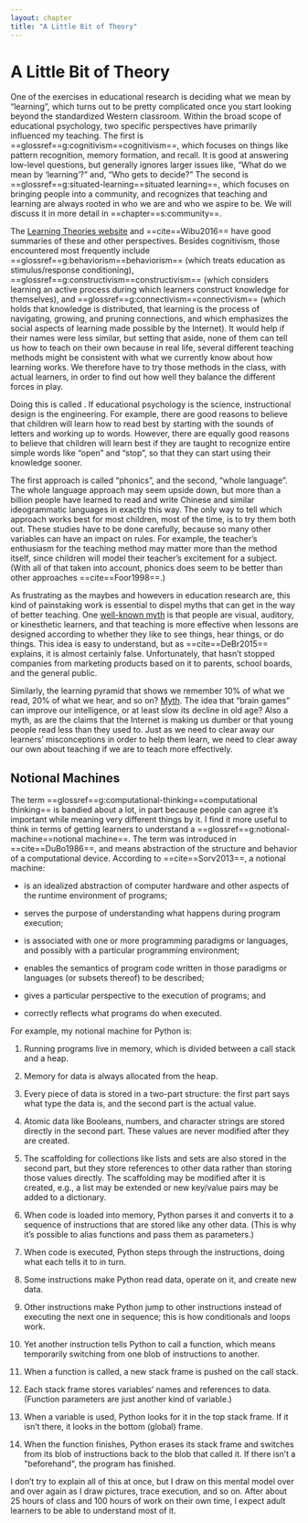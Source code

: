 ```yaml
---
layout: chapter
title: "A Little Bit of Theory"
---
```

# A Little Bit of Theory

One of the exercises in educational research is deciding what we mean by
“learning”, which turns out to be pretty complicated once you start
looking beyond the standardized Western classroom. Within the broad
scope of educational psychology, two specific perspectives have
primarily influenced my teaching. The first is
==glossref==g:cognitivism==cognitivism==, which focuses on things like
pattern recognition, memory formation, and recall. It is good at
answering low-level questions, but generally ignores larger issues like,
“What do we mean by ‘learning’?” and, “Who gets to decide?” The second
is ==glossref==g:situated-learning==situated learning==, which focuses
on bringing people into a community, and recognizes that teaching and
learning are always rooted in who we are and who we aspire to be. We
will discuss it in more detail in ==chapter==s:community==.

The [Learning Theories website](http://www.learning-theories.com/) and
==cite==Wibu2016== have good summaries of these and other perspectives.
Besides cognitivism, those encountered most frequently include
==glossref==g:behaviorism==behaviorism== (which treats education as
stimulus/response conditioning),
==glossref==g:constructivism==constructivism== (which considers learning
an active process during which learners construct knowledge for
themselves), and ==glossref==g:connectivism==connectivism== (which holds
that knowledge is distributed, that learning is the process of
navigating, growing, and pruning connections, and which emphasizes the
social aspects of learning made possible by the Internet). It would help
if their names were less similar, but setting that aside, none of them
can tell us how to teach on their own because in real life, several
different teaching methods might be consistent with what we currently
know about how learning works. We therefore have to try those methods in
the class, with actual learners, in order to find out how well they
balance the different forces in play.

Doing this is called . If educational psychology is the science,
instructional design is the engineering. For example, there are good
reasons to believe that children will learn how to read best by starting
with the sounds of letters and working up to words. However, there are
equally good reasons to believe that children will learn best if they
are taught to recognize entire simple words like “open” and “stop”, so
that they can start using their knowledge sooner.

The first approach is called “phonics”, and the second, “whole
language”. The whole language approach may seem upside down, but more
than a billion people have learned to read and write Chinese and similar
ideogrammatic languages in exactly this way. The only way to tell which
approach works best for most children, most of the time, is to try them
both out. These studies have to be done carefully, because so many other
variables can have an impact on rules. For example, the teacher’s
enthusiasm for the teaching method may matter more than the method
itself, since children will model their teacher’s excitement for a
subject. (With all of that taken into account, phonics does seem to be
better than other approaches ==cite==Foor1998==.)

As frustrating as the maybes and howevers in education research are,
this kind of painstaking work is essential to dispel myths that can get
in the way of better teaching. One [well-known
myth](https://en.wikipedia.org/wiki/Learning_styles#Learning_modalities)
is that people are visual, auditory, or kinesthetic learners, and that
teaching is more effective when lessons are designed according to
whether they like to see things, hear things, or do things. This idea is
easy to understand, but as ==cite==DeBr2015== explains, it is almost
certainly false. Unfortunately, that hasn’t stopped companies from
marketing products based on it to parents, school boards, and the
general public.

Similarly, the learning pyramid that shows we remember 10% of what we
read, 20% of what we hear, and so on?
[Myth](https://www.worklearning.com/2015/01/05/mythical-retention-data-the-corrupted-cone/).
The idea that “brain games” can improve our intelligence, or at least
slow its decline in old age? Also a myth, as are the claims that the
Internet is making us dumber or that young people read less than they
used to. Just as we need to clear away our learners’ misconceptions in
order to help them learn, we need to clear away our own about teaching
if we are to teach more effectively.

## Notional Machines

The term ==glossref==g:computational-thinking==computational thinking==
is bandied about a lot, in part because people can agree it’s important
while meaning very different things by it. I find it more useful to
think in terms of getting learners to understand a
==glossref==g:notional-machine==notional machine==. The term was
introduced in ==cite==DuBo1986==, and means abstraction of the structure
and behavior of a computational device. According to ==cite==Sorv2013==,
a notional machine:

  - is an idealized abstraction of computer hardware and other aspects
    of the runtime environment of programs;

  - serves the purpose of understanding what happens during program
    execution;

  - is associated with one or more programming paradigms or languages,
    and possibly with a particular programming environment;

  - enables the semantics of program code written in those paradigms or
    languages (or subsets thereof) to be described;

  - gives a particular perspective to the execution of programs; and

  - correctly reflects what programs do when executed.

For example, my notional machine for Python is:

1.  Running programs live in memory, which is divided between a call
    stack and a heap.

2.  Memory for data is always allocated from the heap.

3.  Every piece of data is stored in a two-part structure: the first
    part says what type the data is, and the second part is the actual
    value.

4.  Atomic data like Booleans, numbers, and character strings are stored
    directly in the second part. These values are never modified after
    they are created.

5.  The scaffolding for collections like lists and sets are also stored
    in the second part, but they store references to other data rather
    than storing those values directly. The scaffolding may be modified
    after it is created, e.g., a list may be extended or new key/value
    pairs may be added to a dictionary.

6.  When code is loaded into memory, Python parses it and converts it to
    a sequence of instructions that are stored like any other data.
    (This is why it’s possible to alias functions and pass them as
    parameters.)

7.  When code is executed, Python steps through the instructions, doing
    what each tells it to in turn.

8.  Some instructions make Python read data, operate on it, and create
    new data.

9.  Other instructions make Python jump to other instructions instead of
    executing the next one in sequence; this is how conditionals and
    loops work.

10. Yet another instruction tells Python to call a function, which means
    temporarily switching from one blob of instructions to another.

11. When a function is called, a new stack frame is pushed on the call
    stack.

12. Each stack frame stores variables’ names and references to data.
    (Function parameters are just another kind of variable.)

13. When a variable is used, Python looks for it in the top stack frame.
    If it isn’t there, it looks in the bottom (global) frame.

14. When the function finishes, Python erases its stack frame and
    switches from its blob of instructions back to the blob that called
    it. If there isn’t a "beforehand", the program has finished.

I don’t try to explain all of this at once, but I draw on this mental
model over and over again as I draw pictures, trace execution, and so
on. After about 25 hours of class and 100 hours of work on their own
time, I expect adult learners to be able to understand most of it.
